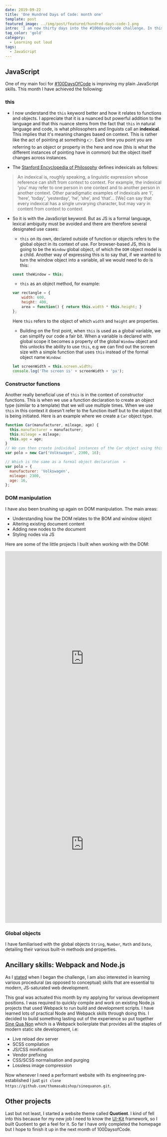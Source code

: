 ```yaml
---
date: 2019-09-22
title: 'One Hundred Days of Code: month one'
template: post
featured_image: ../img/post/featured/hundred-days-code-1.png
intro: 'I am now thirty days into the #100daysofcode challenge. In this post I reflect on the skills I have gained...'
tag_color: 'gold'
category:
  - Learning out loud
tags:
  - JavaScript
---
```


## JavaScript

One of my main foci for [#100DaysOfCode](https://www.100daysofcode.com/) is improving my plain JavaScript skills. This month I have achieved the following:

### this

- I now understand the `this` keyword better and how it relates to functions and objects. I appreciate that it is a nuanced but powerful addition to the language and that this nuance stems from the fact that `this` in natural language and code, is what philosophers and linguists call an **indexical**. This implies that it's meaning changes based on context. This is rather like the act of pointing at something 👉. Each time you point you are referring to an object or property in the here and now (this is what the different instances of pointing have in common) but the object itself changes across instances.

- The [Stanford Encyclopedia of Philosophy]() defines indexicals as follows:

> An indexical is, roughly speaking, a linguistic expression whose reference can shift from context to context. For example, the indexical ‘you’ may refer to one person in one context and to another person in another context. Other paradigmatic examples of indexicals are ‘I’, ‘here’, ‘today’, ‘yesterday’, ‘he’, ‘she’, and ‘that’... [We] can say that every indexical has a single unvarying character, but may vary in content from context to context

- So it is with the JavaScript keyword. But as JS is a formal language, lexical ambiguity must be avoided and there are therefore several designated use cases:

  - `this` on its own, declared outside of function or objects refers to the global object in its context of use. For browser-based JS, this is going to be the `Window` global object, of which the `DOM` object model is a child. Another way of expressing this is to say that, if we wanted to turn the window object into a variable, all we would need to do is this:

  ```js
  const theWindow = this;
  ```

  - `this` as an object method, for example:

  ```js
  var rectangle = {
      width: 600,
      height: 400,
      area = function() { return this.width * this.height; }
  };
  ```

  Here `this` refers to the object of which `width` and `height` are properties.

  - Building on the first point, when `this` is used as a global variable, we can simplify our code a fair bit. When a variable is declared with global scope it becomes a property of the global `Window` object and this unlocks the ability to use `this`, e.g we can find out the screen size with a simple function that uses `this` instead of the formal object name `Window`:

  ```js
  let screenWidth = this.screen.width;
  console.log('The screen is' + screenWidth + 'px');
  ```

### Constructor functions

Another really beneficial use of `this` is in the context of constructor functions. This is when we use a function declaration to create an object type (similar to a template) that we will use multiple times. When we use `this` in this context it doesn't refer to the function itself but to the object that is being initiated. Here is an example where we create a `Car` object type.

```js
function Car(manufacturer, mileage, age) {
  this.manufacturer = manufacturer;
  this.mileage = mileage;
  this.age = age;
}
// We can then create individual instances of the Car object using this framework, viz:
var polo = new Car('Volkswagen', 2300, 16);

// Which is the same as a formal object declaration  >
var polo = {
  manufacturer: 'Volkswagen',
  mileage: 2300,
  age: 16,
};
```

### DOM manipulation

I have also been brushing up again on DOM manipulation. The main areas:

- Understanding how the DOM relates to the BOM and window object
- Altering existing document content
- Adding new nodes to the document
- Styling nodes via JS

Here are some of the little projects I built when working with the DOM:

<iframe height="686" style="width: 100%;" scrolling="no" title="gratuity_calculator_wip" src="https://codepen.io/thomasabishop/embed/GRKOMRV?height=686&theme-id=dark&default-tab=result" frameborder="no" allowtransparency="true" allowfullscreen="true">
  See the Pen <a href='https://codepen.io/thomasabishop/pen/GRKOMRV'>gratuity_calculator_wip</a> by Thomas Bishop
  (<a href='https://codepen.io/thomasabishop'>@thomasabishop</a>) on <a href='https://codepen.io'>CodePen</a>.
</iframe>

<iframe height="506" style="width: 100%;" scrolling="no" title="js_form_handling" src="https://codepen.io/thomasabishop/embed/VwZrpEE?height=506&theme-id=dark&default-tab=result" frameborder="no" allowtransparency="true" allowfullscreen="true">
  See the Pen <a href='https://codepen.io/thomasabishop/pen/VwZrpEE'>js_form_handling</a> by Thomas Bishop
  (<a href='https://codepen.io/thomasabishop'>@thomasabishop</a>) on <a href='https://codepen.io'>CodePen</a>.
</iframe>

### Global objects

I have familiarised with the global objects `String`, `Number`, `Math` and `Date`, detailing their various built-in methods and properties.

## Ancillary skills: Webpack and Node.js

As I [stated](https://thomas-bishop.co.uk/blog/one-hundred-days-code/) when I began the challenge, I am also interested in learning various procedural (as opposed to conceptual) skills that are essential to modern, JS-saturated web development.

This goal was actuated this month by my applying for various development positions. I was required to quickly compile and work on existing Node.js projects that used Webpack to run build and development scripts. I have learned lots of practical Node and Webpack skills through doing this. I decided to build something lasting out of the experience so put together [Sine Qua Non](https://github.com/thomasabishop/sinequanon) which is a Webpack boilerplate that provides all the staples of modern static site development, i.e:

- Live reload dev server
- SCSS compilation
- JS/CSS minification
- Vendor prefixing
- CSS/SCSS normalisation and purging
- Lossless image compression

Now whenever I need a performant website with its engineering pre-established I just `git clone https://github.com/thomasabishop/sinequanon.git`.

## Other projects

Last but not least, I started a website theme called **Quotient**. I kind of fell into this because for my new job I need to know the [UI-Kit]() framework, so I built Quotient to get a feel for it. So far I have only completed the homepage but I hope to finish it up in the next month of 100DaysofCode.
